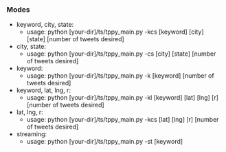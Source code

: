 ### Modes
- keyword, city, state:
  + usage: python [your-dir]/ts/tppy_main.py -kcs [keyword] [city] [state] [number of tweets desired]
- city, state:
  + usage: python [your-dir]/ts/tppy_main.py -cs [city] [state] [number of tweets desired]
- keyword:
  + usage: python [your-dir]/ts/tppy_main.py -k [keyword] [number of tweets desired]
- keyword, lat, lng, r:
  + usage: python [your-dir]/ts/tppy_main.py -kl [keyword] [lat] [lng] [r] [number of tweets desired]
- lat, lng, r:
  + usage: python [your-dir]/ts/tppy_main.py -kcs [lat] [lng] [r] [number of tweets desired]
- streaming:
  + usage: python [your-dir]/ts/tppy_main.py -st [keyword]

